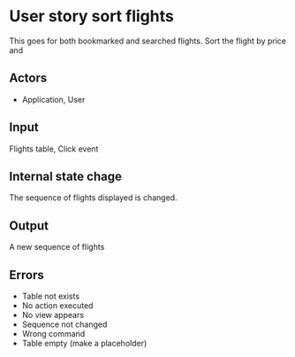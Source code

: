 # User story sort flights

This goes for both bookmarked and searched flights.
Sort the flight by price and

## Actors 

+ Application, User

## Input

Flights table, Click event

## Internal state chage 

The sequence of flights displayed is changed.

## Output

A new sequence of flights

## Errors

+ Table not exists
+ No action executed
+ No view appears
+ Sequence not changed
+ Wrong command
+ Table empty (make a placeholder)